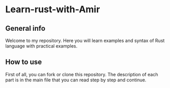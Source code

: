 # Learn-rust-with-Amir

## General info
Welcome to my repository. Here you will learn examples and syntax of Rust language with practical examples.

## How to use
First of all, you can fork or clone this repository.
The description of each part is in the main file that you can read step by step and continue.

